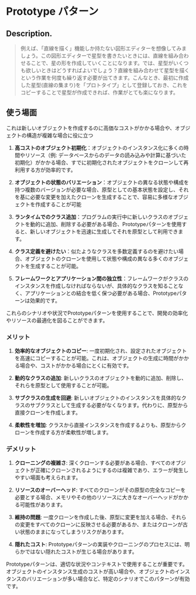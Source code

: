 # Prototype パターン

## Description.

>例えば、「直線を描く」機能しか持たない図形エディターを想像してみましょう。この図形エディターで星型を書きたいときには、直線を組み合わせることで、星の形を作成していくことになります。では、星型がいくつも欲しいときはどうすればよいでしょう？直線を組み合わせて星型を描くという作業を何度も繰り返す必要が出てきます。こんなとき、最初に作成した星型(直線の集まり)を「プロトタイプ」として登録しておき、これをコピーすることで星型が作成できれば、作業がとても楽になります。



## 使う場面

これは新しいオブジェクトを作成するのに高価なコストがかかる場合や、オブジェクトの構造が複雑な場合に役に立つ

1. **高コストのオブジェクト初期化**：オブジェクトのインスタンス化に多くの時間やリソース（例: データベースからのデータの読み込みや計算に基づいた初期化）がかかる場合、すでに初期化されたオブジェクトをクローンして再利用する方が効率的です。

2. **オブジェクトの状態のバリエーション**：オブジェクトの異なる状態や構成を持つ複数のバージョンが必要な場合、原型としての基本状態を設定し、それを基に必要な変更を加えたクローンを生成することで、容易に多様なオブジェクトを作成することが可能

3. **ランタイムでのクラス追加**：プログラムの実行中に新しいクラスのオブジェクトを動的に追加、削除する必要がある場合、Prototypeパターンを使用すると、新しいオブジェクトを迅速に生成してそれを原型として利用できます。

4. **クラス定義を避けたい**：似たようなクラスを多数定義するのを避けたい場合、オブジェクトのクローンを使用して状態や構成の異なる多くのオブジェクトを生成することが可能。

5. **フレームワークとアプリケーション間の独立性**：フレームワークがクラスのインスタンスを作成しなければならないが、具体的なクラスを知ることなく、アプリケーションとの結合を低く保つ必要がある場合、Prototypeパターンは効果的です。

これらのシナリオや状況でPrototypeパターンを使用することで、開発の効率化やリソースの最適化を図ることができます。

### メリット

1. **効率的なオブジェクトのコピー**: 一度初期化され、設定されたオブジェクトを高速にコピーすることが可能。これは、オブジェクトの生成に時間がかかる場合や、コストがかかる場合にとくに有効です。

2. **動的なクラスの追加**: 新しいクラスのオブジェクトを動的に追加、削除し、それらを原型として使用することが可能。

3. **サブクラスの生成を回避**: 新しいオブジェクトのインスタンスを具体的なクラスのサブクラスとして生成する必要がなくなります。代わりに、原型から直接クローンを作成します。

4. **柔軟性を増加**: クラスから直接インスタンスを作成するよりも、原型からクローンを作成する方が柔軟性が増します。

### デメリット

1. **クローニングの複雑さ**: 深くクローンする必要がある場合、すべてのオブジェクトが正確にクローンされるようにするのは複雑であり、エラーが発生しやすい場面も考えられます。

2. **リソースのオーバーヘッド**: すべてのクローンがその原型の完全なコピーを必要とする場合、メモリやその他のリソースに大きなオーバーヘッドがかかる可能性があります。

3. **維持の問題**: 一度クローンを作成した後、原型に変更を加える場合、それらの変更をすべてのクローンに反映させる必要があるか、またはクローンが古い状態のままになってしまうリスクがあります。

4. **隠れたコスト**: Prototypeパターンの実装やクローニングのプロセスには、明らかではない隠れたコストが生じる場合があります。

Prototypeパターンは、適切な状況やコンテキストで使用することが重要です。オブジェクトのインスタンス生成のコストが高い場合や、オブジェクトのインスタンスのバリエーションが多い場合など、特定のシナリオでこのパターンが有効です。